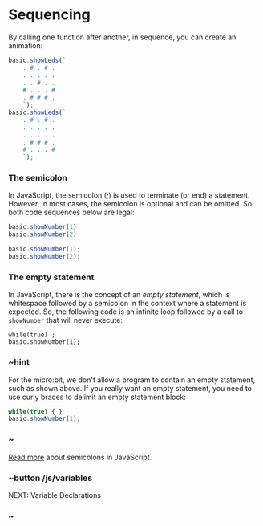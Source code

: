 # Sequencing

By calling one function after another, in sequence, you can create an animation:

```typescript
basic.showLeds(`
    . # . # .
    . . . . .
    . . # . .
    # . . . #
    . # # # .
    `);
basic.showLeds(`
    . # . # .
    . . . . .
    . . . . .
    . # # # .
    # . . . #
    `);
```

### The semicolon 

In JavaScript, the semicolon (;) is used to terminate (or end) a statement. However, in most
cases, the semicolon is optional and can be omitted. So both code sequences below are 
legal:

```typescript
basic.showNumber(1)
basic.showNumber(2)
```

```typescript
basic.showNumber(1); 
basic.showNumber(2);
```

### The empty statement

In JavaScript, there is the concept of an *empty statement*, which is whitespace followed by
a semicolon in the context where a statement is expected.
So, the following code is an infinite loop
followed by a call to `showNumber` that will never execute:
```typescript-ignore
while(true) ;
basic.showNumber(1);
```


### ~hint
For the micro:bit, we don't allow a program to contain an empty statement, such as shown above. 
If you really want an empty statement, you need to use curly braces to delimit an empty statement block:
```typescript
while(true) { } 
basic.showNumber(1);
```
### ~

[Read more](http://inimino.org/~inimino/blog/javascript_semicolons) about semicolons in JavaScript.

### ~button /js/variables
NEXT: Variable Declarations
### ~